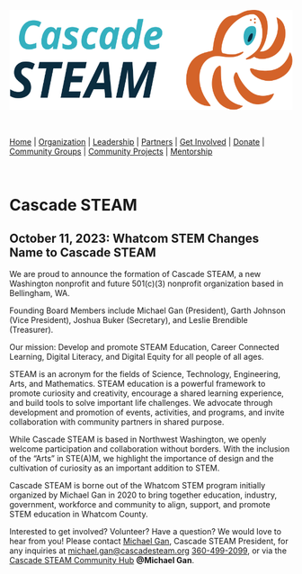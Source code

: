 <style>
  .header {
	display: none;
  }
  .footer {
	display: none;
  }
</style>

<p align="center"><img src="/assets/images/Cascade_STEAM_horizontal_logo_primary.svg" width="600" height="178" /></p>

<br>

[Home](/) | [Organization](/organization) | [Leadership](/leadership) | [Partners](/partners) | [Get Involved](/get-involved) | [Donate](/donate) | [Community Groups](/community-groups) | [Community Projects](/community-projects) | [Mentorship](/mentorship)

<br>

# Cascade STEAM

## October 11, 2023: Whatcom STEM Changes Name to Cascade STEAM
We are proud to announce the formation of Cascade STEAM, a new Washington nonprofit and future 501(c)(3) nonprofit organization based in Bellingham, WA.

Founding Board Members include Michael Gan (President), Garth Johnson (Vice President), Joshua Buker (Secretary), and Leslie Brendible (Treasurer).

Our mission: Develop and promote STEAM Education, Career Connected Learning, Digital Literacy, and Digital Equity for all people of all ages.

STEAM is an acronym for the fields of Science, Technology, Engineering, Arts, and Mathematics. STEAM education is a powerful framework to promote curiosity and creativity, encourage a shared learning experience, and build tools to solve important life challenges. We advocate through development and promotion of events, activities, and programs, and invite collaboration with community partners in shared purpose.

While Cascade STEAM is based in Northwest Washington, we openly welcome participation and collaboration without borders. With the inclusion of the “Arts” in STE(A)M, we highlight the importance of design and the cultivation of curiosity as an important addition to STEM.

Cascade STEAM is borne out of the Whatcom STEM program initially organized by Michael Gan in 2020 to bring together education, industry, government, workforce and community to align, support, and promote STEM education in Whatcom County.

Interested to get involved? Volunteer? Have a question? We would love to hear from you! Please contact [Michael Gan](https://www.linkedin.com/in/michaelbgan), Cascade STEAM President, for any inquiries at [michael.gan@cascadesteam.org](mailto:michael.gan@cascadesteam.org) [360-499-2099](tel:3604992099), or via the [Cascade STEAM Community Hub](http://discord.cascadesteam.org) **@Michael Gan**.
